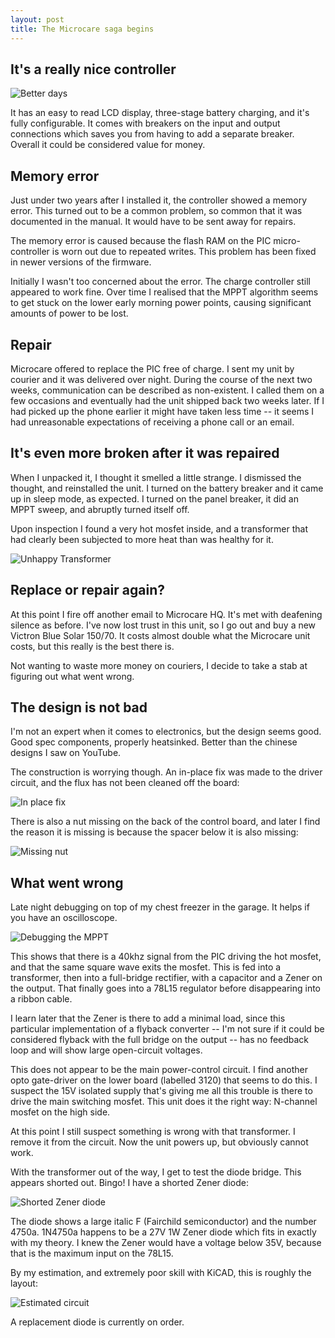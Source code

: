 ```yaml
---
layout: post
title: The Microcare saga begins
---
```


## It's a really nice controller

![Better days](/assets/working_microcare.jpg)

It has an easy to read LCD display, three-stage battery charging, and it's
fully configurable. It comes with breakers on the input and output connections
which saves you from having to add a separate breaker. Overall it could be
considered value for money.

## Memory error

Just under two years after I installed it, the controller showed a memory
error. This turned out to be a common problem, so common that it was documented
in the manual. It would have to be sent away for repairs.

The memory error is caused because the flash RAM on the PIC micro-controller is
worn out due to repeated writes. This problem has been fixed in newer versions
of the firmware.

Initially I wasn't too concerned about the error. The charge controller still
appeared to work fine. Over time I realised that the MPPT algorithm seems to
get stuck on the lower early morning power points, causing significant amounts
of power to be lost.

## Repair

Microcare offered to replace the PIC free of charge. I sent my unit by courier
and it was delivered over night. During the course of the next two weeks,
communication can be described as non-existent. I called them on a few
occasions and eventually had the unit shipped back two weeks later. If I had
picked up the phone earlier it might have taken less time -- it seems I had
unreasonable expectations of receiving a phone call or an email.

## It's even more broken after it was repaired

When I unpacked it, I thought it smelled a little strange. I dismissed the
thought, and reinstalled the unit. I turned on the battery breaker and it came
up in sleep mode, as expected. I turned on the panel breaker, it did an MPPT
sweep, and abruptly turned itself off.

Upon inspection I found a very hot mosfet inside, and a transformer that had
clearly been subjected to more heat than was healthy for it.

![Unhappy Transformer](/assets/unhappy_transformer.jpg)

## Replace or repair again?

At this point I fire off another email to Microcare HQ. It's met with deafening
silence as before. I've now lost trust in this unit, so I go out and buy a new
Victron Blue Solar 150/70. It costs almost double what the Microcare unit costs,
but this really is the best there is.

Not wanting to waste more money on couriers, I decide to take a stab at
figuring out what went wrong.

## The design is not bad

I'm not an expert when it comes to electronics, but the design seems good. Good
spec components, properly heatsinked. Better than the chinese designs I saw
on YouTube.

The construction is worrying though. An in-place fix was made to the driver
circuit, and the flux has not been cleaned off the board:

![In place fix](/assets/microcare-in-place-fix.jpg)

There is also a nut missing on the back of the control board, and later I find
the reason it is missing is because the spacer below it is also missing:

![Missing nut](/assets/microcare-missing-nut.jpg)

## What went wrong

Late night debugging on top of my chest freezer in the garage. It helps if you
have an oscilloscope.

![Debugging the MPPT](/assets/debugging-the-mppt.jpg)

This shows that there is a 40khz signal from the PIC driving the hot mosfet,
and that the same square wave exits the mosfet. This is fed into a transformer,
then into a full-bridge rectifier, with a capacitor and a Zener on the output.
That finally goes into a 78L15 regulator before disappearing into a ribbon
cable.

I learn later that the Zener is there to add a minimal load, since this
particular implementation of a flyback converter -- I'm not sure if it could be
considered flyback with the full bridge on the output -- has no feedback loop
and will show large open-circuit voltages.

This does not appear to be the main power-control circuit. I find another opto
gate-driver on the lower board (labelled 3120) that seems to do this. I suspect
the 15V isolated supply that's giving me all this trouble is there to drive the
main switching mosfet. This unit does it the right way: N-channel mosfet on the
high side.

At this point I still suspect something is wrong with that transformer. I
remove it from the circuit. Now the unit powers up, but obviously cannot work.

With the transformer out of the way, I get to test the diode bridge. This
appears shorted out. Bingo! I have a shorted Zener diode:

![Shorted Zener diode](/assets/microcare-boost-converter-diodes.jpg)

The diode shows a large italic F (Fairchild semiconductor) and the number
4750a. 1N4750a happens to be a 27V 1W Zener diode which fits in exactly
with my theory. I knew the Zener would have a voltage below 35V, because that
is the maximum input on the 78L15.

By my estimation, and extremely poor skill with KiCAD, this is roughly the layout:

![Estimated circuit](/assets/microcare-converter-circuit.png)

A replacement diode is currently on order.

